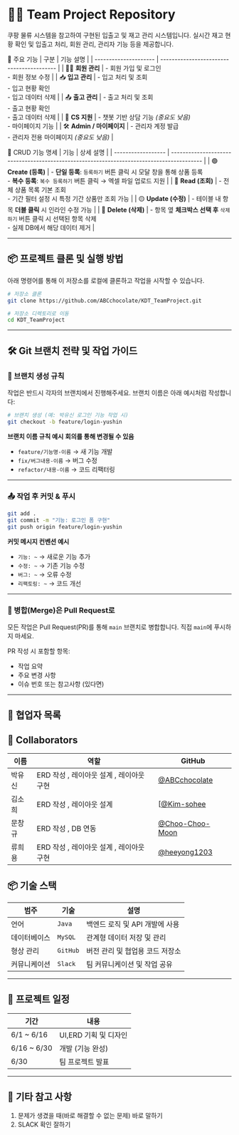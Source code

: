 # 🧑‍💻 Team Project Repository

쿠팡 물류 시스템을 참고하여 구현된 입출고 및 재고 관리 시스템입니다.
실시간 재고 현황 확인 및 입출고 처리, 회원 관리, 관리자 기능 등을 제공합니다.

🧩 주요 기능
| 구분                    | 기능 설명                                     |
| --------------------- | ----------------------------------------- |
| 🧑‍💼 **회원 관리**       | - 회원 가입 및 로그인<br>- 회원 정보 수정               |
| 📥 **입고 관리**          | - 입고 처리 및 조회<br>- 입고 현황 확인<br>- 입고 데이터 삭제 |
| 📤 **출고 관리**          | - 출고 처리 및 조회<br>- 출고 현황 확인<br>- 출고 데이터 삭제 |
| 💬 **CS 지원**          | - 챗봇 기반 상담 기능 *(중요도 낮음)*<br>- 마이페이지 기능    |
| 🛠️ **Admin / 마이페이지** | - 관리자 계정 발급<br>- 관리자 전용 마이페이지 *(중요도 낮음)*  |


🔄 CRUD 기능 명세
| 기능                 | 상세 설명                                                                                     |
| ------------------ | ----------------------------------------------------------------------------------------- |
| 🟢 **Create (등록)** | - **단일 등록**: `등록하기` 버튼 클릭 시 모달 창을 통해 상품 등록<br>- **복수 등록**: `복수 등록하기` 버튼 클릭 → 엑셀 파일 업로드 지원 |
| 🔵 **Read (조회)**   | - 전체 상품 목록 기본 조회<br>- 기간 필터 설정 시 특정 기간 상품만 조회 가능                                          |
| 🟡 **Update (수정)** | - 테이블 내 항목 **더블 클릭** 시 인라인 수정 가능                                                          |
| 🔴 **Delete (삭제)** | - 항목 옆 **체크박스 선택 후** `삭제하기` 버튼 클릭 시 선택된 항목 삭제<br>- 실제 DB에서 해당 데이터 제거                      |


---

## 📦 프로젝트 클론 및 실행 방법

아래 명령어를 통해 이 저장소를 로컬에 클론하고 작업을 시작할 수 있습니다.

```bash
# 저장소 클론
git clone https://github.com/ABCchocolate/KDT_TeamProject.git

# 저장소 디렉토리로 이동
cd KDT_TeamProject
````
---

## 🛠️ Git 브랜치 전략 및 작업 가이드

### 🔀 브랜치 생성 규칙

작업은 반드시 각자의 브랜치에서 진행해주세요.
브랜치 이름은 아래 예시처럼 작성합니다:

```bash
# 브랜치 생성 (예: 박유신 로그인 기능 작업 시)
git checkout -b feature/login-yushin
```

**브랜치 이름 규칙 예시**
 __회의를 통해 변경될 수 있음__
* `feature/기능명-이름` → 새 기능 개발
* `fix/버그내용-이름` → 버그 수정
* `refactor/내용-이름` → 코드 리팩터링

---

### 📤 작업 후 커밋 & 푸시

```bash
git add .
git commit -m "기능: 로그인 폼 구현"
git push origin feature/login-yushin
```

**커밋 메시지 컨벤션 예시**

* `기능: ~` → 새로운 기능 추가
* `수정: ~` → 기존 기능 수정
* `버그: ~` → 오류 수정
* `리팩토링: ~` → 코드 개선

---

### 🔁 병합(Merge)은 Pull Request로

모든 작업은 Pull Request(PR)를 통해 `main` 브랜치로 병합합니다.
직접 `main`에 푸시하지 마세요.

PR 작성 시 포함할 항목:

* 작업 요약
* 주요 변경 사항
* 이슈 번호 또는 참고사항 (있다면)

---

## 🙋 협업자 목록
## 👥 Collaborators

| 이름 | 역할 | GitHub |
|------|------|--------|
| 박유신 | ERD 작성 , 레이아웃 설계 , 레이아웃 구현| [@ABCchocolate](https://github.com/ABCchocolate) |
| 김소희 | ERD 작성 , 레이아웃 설계| [[@Kim-sohee](https://github.com/Kim-sohee) |
| 문창규 | ERD 작성 , DB 연동 | [@Choo-Choo-Moon](https://github.com/Choo-Choo-Moon) |
| 류희용 | ERD 작성 , 레이아웃 설계 , 레이아웃 구현| [@heeyong1203](https://github.com/heeyong1203) |

## 📦 기술 스택

| 범주     | 기술       | 설명                  |
| ------ | -------- | ------------------- |
| 언어     | `Java`   | 백엔드 로직 및 API 개발에 사용 |
| 데이터베이스 | `MySQL`  | 관계형 데이터 저장 및 관리     |
| 형상 관리  | `GitHub` | 버전 관리 및 협업용 코드 저장소  |
| 커뮤니케이션 | `Slack`  | 팀 커뮤니케이션 및 작업 공유    |


---
## 📅 프로젝트 일정

| 기간 | 내용 |
|------|------|
| 6/1 ~ 6/16 | UI,ERD 기획 및 디자인 |
| 6/16 ~ 6/30 | 개발 (기능 완성) |
| 6/30| 팀 프로젝트 발표 |

----

## 📎 기타 참고 사항
1. 문제가 생겼을 때(바로 해결할 수 없는 문제) 바로 말하기
2. SLACK 확인 잘하기
